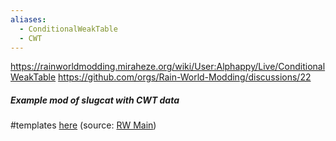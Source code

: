 ```yaml
---
aliases:
  - ConditionalWeakTable
  - CWT
---
```

https://rainworldmodding.miraheze.org/wiki/User:Alphappy/Live/ConditionalWeakTable
https://github.com/orgs/Rain-World-Modding/discussions/22

##### Example mod of slugcat with CWT data
#templates
[here](https://nqywadcmwusjqlrg.public.blob.vercel-storage.com/notes/files/coding/SlugCatCWTExample-Js4FzVDvGkdWoQ5c3QUpduKONFyj8P.zip)
(source: [RW Main](https://discord.com/channels/291184728944410624/305139167300550666/1106826099960320104))